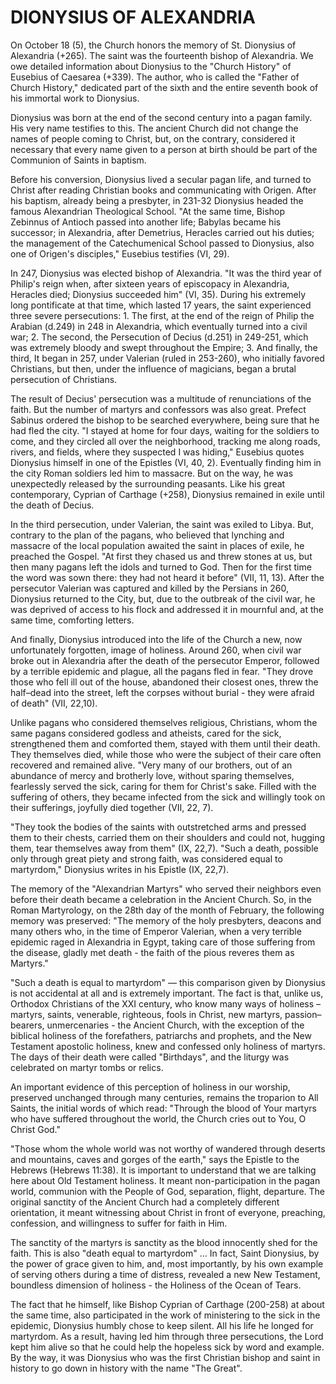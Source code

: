 # DIONYSIUS OF ALEXANDRIA

On October 18 (5), the Church honors the memory of St. Dionysius of Alexandria (+265). The saint was the fourteenth bishop of Alexandria. We owe detailed information about Dionysius to the "Church History" of Eusebius of Caesarea (+339). The author, who is called the "Father of Church History," dedicated part of the sixth and the entire seventh book of his immortal work to Dionysius.

Dionysius was born at the end of the second century into a pagan family. His very name testifies to this. The ancient Church did not change the names of people coming to Christ, but, on the contrary, considered it necessary that every name given to a person at birth should be part of the Communion of Saints in baptism.

Before his conversion, Dionysius lived a secular pagan life, and turned to Christ after reading Christian books and communicating with Origen. After his baptism, already being a presbyter, in 231-32 Dionysius headed the famous Alexandrian Theological School. "At the same time, Bishop Zebinnus of Antioch passed into another life; Babylas became his successor; in Alexandria, after Demetrius, Heracles carried out his duties; the management of the Catechumenical School passed to Dionysius, also one of Origen's disciples," Eusebius testifies (VI, 29).

In 247, Dionysius was elected bishop of Alexandria. "It was the third year of Philip's reign when, after sixteen years of episcopacy in Alexandria, Heracles died; Dionysius succeeded him" (VI, 35). During his extremely long pontificate at that time, which lasted 17 years, the saint experienced three severe persecutions: 1. The first, at the end of the reign of Philip the Arabian (d.249) in 248 in Alexandria, which eventually turned into a civil war; 2. The second, the Persecution of Decius (d.251) in 249-251, which was extremely bloody and swept throughout the Empire; 3. And finally, the third, It began in 257, under Valerian (ruled in 253-260), who initially favored Christians, but then, under the influence of magicians, began a brutal persecution of Christians.

The result of Decius' persecution was a multitude of renunciations of the faith. But the number of martyrs and confessors was also great. Prefect Sabinus ordered the bishop to be searched everywhere, being sure that he had fled the city. "I stayed at home for four days, waiting for the soldiers to come, and they circled all over the neighborhood, tracking me along roads, rivers, and fields, where they suspected I was hiding," Eusebius quotes Dionysius himself in one of the Epistles (VI, 40, 2). Eventually finding him in the city Roman soldiers led him to massacre. But on the way, he was unexpectedly released by the surrounding peasants. Like his great contemporary, Cyprian of Carthage (+258), Dionysius remained in exile until the death of Decius.

In the third persecution, under Valerian, the saint was exiled to Libya. But, contrary to the plan of the pagans, who believed that lynching and massacre of the local population awaited the saint in places of exile, he preached the Gospel. "At first they chased us and threw stones at us, but then many pagans left the idols and turned to God. Then for the first time the word was sown there: they had not heard it before" (VII, 11, 13). After the persecutor Valerian was captured and killed by the Persians in 260, Dionysius returned to the City, but, due to the outbreak of the civil war, he was deprived of access to his flock and addressed it in mournful and, at the same time, comforting letters.

And finally, Dionysius introduced into the life of the Church a new, now unfortunately forgotten, image of holiness. Around 260, when civil war broke out in Alexandria after the death of the persecutor Emperor, followed by a terrible epidemic and plague, all the pagans fled in fear. "They drove those who fell ill out of the house, abandoned their closest ones, threw the half–dead into the street, left the corpses without burial - they were afraid of death" (VII, 22,10).

Unlike pagans who considered themselves religious, Christians, whom the same pagans considered godless and atheists, cared for the sick, strengthened them and comforted them, stayed with them until their death. They themselves died, while those who were the subject of their care often recovered and remained alive. "Very many of our brothers, out of an abundance of mercy and brotherly love, without sparing themselves, fearlessly served the sick, caring for them for Christ's sake. Filled with the suffering of others, they became infected from the sick and willingly took on their sufferings, joyfully died together (VII, 22, 7).

"They took the bodies of the saints with outstretched arms and pressed them to their chests, carried them on their shoulders and could not, hugging them, tear themselves away from them" (IX, 22,7). "Such a death, possible only through great piety and strong faith, was considered equal to martyrdom," Dionysius writes in his Epistle (IX, 22,7).

The memory of the "Alexandrian Martyrs" who served their neighbors even before their death became a celebration in the Ancient Church. So, in the Roman Martyrology, on the 28th day of the month of February, the following memory was preserved: "The memory of the holy presbyters, deacons and many others who, in the time of Emperor Valerian, when a very terrible epidemic raged in Alexandria in Egypt, taking care of those suffering from the disease, gladly met death - the faith of the pious reveres them as Martyrs."

"Such a death is equal to martyrdom" — this comparison given by Dionysius is not accidental at all and is extremely important. The fact is that, unlike us, Orthodox Christians of the XXI century, who know many ways of holiness – martyrs, saints, venerable, righteous, fools in Christ, new martyrs, passion–bearers, unmercenaries - the Ancient Church, with the exception of the biblical holiness of the forefathers, patriarchs and prophets, and the New Testament apostolic holiness, knew and confessed only holiness of martyrs. The days of their death were called "Birthdays", and the liturgy was celebrated on martyr tombs or relics.

An important evidence of this perception of holiness in our worship, preserved unchanged through many centuries, remains the troparion to All Saints, the initial words of which read: "Through the blood of Your martyrs who have suffered throughout the world, the Church cries out to You, O Christ God."

"Those whom the whole world was not worthy of wandered through deserts and mountains, caves and gorges of the earth," says the Epistle to the Hebrews (Hebrews 11:38). It is important to understand that we are talking here about Old Testament holiness. It meant non-participation in the pagan world, communion with the People of God, separation, flight, departure. The original sanctity of the Ancient Church had a completely different orientation, it meant witnessing about Christ in front of everyone, preaching, confession, and willingness to suffer for faith in Him.

The sanctity of the martyrs is sanctity as the blood innocently shed for the faith. This is also "death equal to martyrdom" … In fact, Saint Dionysius, by the power of grace given to him, and, most importantly, by his own example of serving others during a time of distress, revealed a new New Testament, boundless dimension of holiness - the Holiness of the Ocean of Tears.

The fact that he himself, like Bishop Cyprian of Carthage (200-258) at about the same time, also participated in the work of ministering to the sick in the epidemic, Dionysius humbly chose to keep silent. All his life he longed for martyrdom. As a result, having led him through three persecutions, the Lord kept him alive so that he could help the hopeless sick by word and example. By the way, it was Dionysius who was the first Christian bishop and saint in history to go down in history with the name "The Great".
